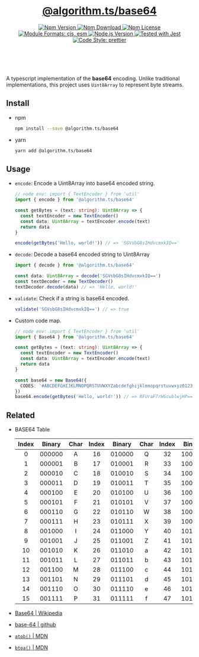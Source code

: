 <header>
  <h1 align="center">
    <a href="https://github.com/guanghechen/algorithm.ts/tree/@algorithm.ts/base64@4.0.0-alpha.0/packages/base64/#readme">@algorithm.ts/base64</a>
  </h1>
  <div align="center">
    <a href="https://www.npmjs.com/package/@algorithm.ts/base64">
      <img
        alt="Npm Version"
        src="https://img.shields.io/npm/v/@algorithm.ts/base64.svg"
      />
    </a>
    <a href="https://www.npmjs.com/package/@algorithm.ts/base64">
      <img
        alt="Npm Download"
        src="https://img.shields.io/npm/dm/@algorithm.ts/base64.svg"
      />
    </a>
    <a href="https://www.npmjs.com/package/@algorithm.ts/base64">
      <img
        alt="Npm License"
        src="https://img.shields.io/npm/l/@algorithm.ts/base64.svg"
      />
    </a>
    <a href="#install">
      <img
        alt="Module Formats: cjs, esm"
        src="https://img.shields.io/badge/module_formats-cjs%2C%20esm-green.svg"
      />
    </a>
    <a href="https://github.com/nodejs/node">
      <img
        alt="Node.js Version"
        src="https://img.shields.io/node/v/@algorithm.ts/base64"
      />
    </a>
    <a href="https://github.com/facebook/jest">
      <img
        alt="Tested with Jest"
        src="https://img.shields.io/badge/tested_with-jest-9c465e.svg"
      />
    </a>
    <a href="https://github.com/prettier/prettier">
      <img
        alt="Code Style: prettier"
        src="https://img.shields.io/badge/code_style-prettier-ff69b4.svg?style=flat-square"
      />
    </a>
  </div>
</header>
<br/>

A typescript implementation of the **base64** encoding. Unlike traditional implementations, this
project uses `Uint8Array` to represent byte streams.

## Install

- npm

  ```bash
  npm install --save @algorithm.ts/base64
  ```

- yarn

  ```bash
  yarn add @algorithm.ts/base64
  ```

## Usage

- `encode`: Encode a Uint8Array into base64 encoded string.

  ```typescript
  // node env: import { TextEncoder } from 'util'
  import { encode } from '@algorithm.ts/base64'

  const getBytes = (text: string): Uint8Array => {
    const textEncoder = new TextEncoder()
    const data: Uint8Array = textEncoder.encode(text)
    return data
  }

  encode(getBytes('Hello, world!')) // => 'SGVsbG8sIHdvcmxkIQ=='
  ```

- `decode`: Decode a base64 encoded string to Uint8Array

  ```typescript
  import { decode } from '@algorithm.ts/base64'

  const data: Uint8Array = decode('SGVsbG8sIHdvcmxkIQ==')
  const textDecoder = new TextDecoder()
  textDecoder.decode(data) // => 'Hello, world!'
  ```

- `validate`: Check if a string is base64 encoded.

  ```typescript
  validate('SGVsbG8sIHdvcmxkIQ==') // => true
  ```

- Custom code map.

  ```typescript
  // node env: import { TextEncoder } from 'util'
  import { Base64 } from '@algorithm.ts/base64'

  const getBytes = (text: string): Uint8Array => {
    const textEncoder = new TextEncoder()
    const data: Uint8Array = textEncoder.encode(text)
    return data
  }

  const base64 = new Base64({
    CODES: '#ABCDEFGHIJKLMNOPQRSTUVWXYZabcdefghijklmnopqrstuvwxyz0123456789+'
  })
  base64.encode(getBytes('Hello, world!')) // => RFUraF7rHGcublwjHP==
  ```

## Related

- BASE64 Table

  | Index | Binary | Char | Index | Binary | Char | Index | Binary | Char | Index | Binary | Char |
  | :---: | :----: | :--: | :---: | :----: | :--: | :---: | :----: | :--: | :---: | :----: | :--- |
  |   0   | 000000 |  A   |  16   | 010000 |  Q   |  32   | 100000 |  g   |  48   | 110000 | w    |
  |   1   | 000001 |  B   |  17   | 010001 |  R   |  33   | 100001 |  h   |  49   | 110001 | x    |
  |   2   | 000010 |  C   |  18   | 010010 |  S   |  34   | 100010 |  i   |  50   | 110010 | y    |
  |   3   | 000011 |  D   |  19   | 010011 |  T   |  35   | 100011 |  j   |  51   | 110011 | z    |
  |   4   | 000100 |  E   |  20   | 010100 |  U   |  36   | 100100 |  k   |  52   | 110100 | 0    |
  |   5   | 000101 |  F   |  21   | 010101 |  V   |  37   | 100101 |  l   |  53   | 110101 | 1    |
  |   6   | 000110 |  G   |  22   | 010110 |  W   |  38   | 100110 |  m   |  54   | 110110 | 2    |
  |   7   | 000111 |  H   |  23   | 010111 |  X   |  39   | 100111 |  n   |  55   | 110111 | 3    |
  |   8   | 001000 |  I   |  24   | 011000 |  Y   |  40   | 101000 |  o   |  56   | 111000 | 4    |
  |   9   | 001001 |  J   |  25   | 011001 |  Z   |  41   | 101001 |  p   |  57   | 111001 | 5    |
  |  10   | 001010 |  K   |  26   | 011010 |  a   |  42   | 101010 |  q   |  58   | 111010 | 6    |
  |  11   | 001011 |  L   |  27   | 011011 |  b   |  43   | 101011 |  r   |  59   | 111011 | 7    |
  |  12   | 001100 |  M   |  28   | 011100 |  c   |  44   | 101100 |  s   |  60   | 111100 | 8    |
  |  13   | 001101 |  N   |  29   | 011101 |  d   |  45   | 101101 |  t   |  61   | 111101 | 9    |
  |  14   | 001110 |  O   |  30   | 011110 |  e   |  46   | 101110 |  u   |  62   | 111110 | +    |
  |  15   | 001111 |  P   |  31   | 011111 |  f   |  47   | 101111 |  v   |  63   | 111111 | /    |

- [Base64 | Wikipedia](https://en.wikipedia.org/wiki/Base64)
- [base-64 | github](https://github.com/mathiasbynens/base64)
- [`atob()` | MDN](https://developer.mozilla.org/en-US/docs/Web/API/atob)
- [`btoa()` | MDN](https://developer.mozilla.org/en-US/docs/Web/API/btoa)

[homepage]:
  https://github.com/guanghechen/algorithm.ts/tree/@algorithm.ts/base64@4.0.0-alpha.0/packages/base64#readme
